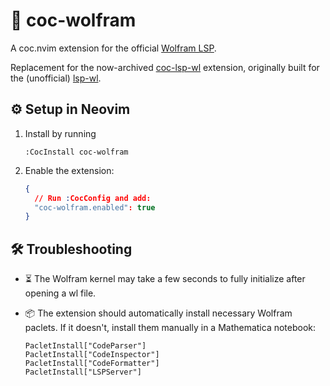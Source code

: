 # 🐺 coc-wolfram

A coc.nvim extension for the official [Wolfram LSP](https://github.com/WolframResearch/LSPServer).

Replacement for the now-archived [coc-lsp-wl](https://github.com/voldikss/coc-lsp-wl?tab=readme-ov-file) extension, originally built for the (unofficial) [lsp-wl](https://github.com/kenkangxgwe/lsp-wl).

## ⚙️ Setup in Neovim

1. Install by running

   ```
   :CocInstall coc-wolfram
   ```
2. Enable the extension:

   ```json
   {
     // Run :CocConfig and add:
     "coc-wolfram.enabled": true
   }
   ```

## 🛠 Troubleshooting

* ⏳ The Wolfram kernel may take a few seconds to fully initialize after opening a wl file.
* 📦 The extension should automatically install necessary Wolfram paclets. If it doesn't, install them manually in a Mathematica notebook:

   ```wolfram
   PacletInstall["CodeParser"]
   PacletInstall["CodeInspector"]
   PacletInstall["CodeFormatter"]
   PacletInstall["LSPServer"]
   ```
